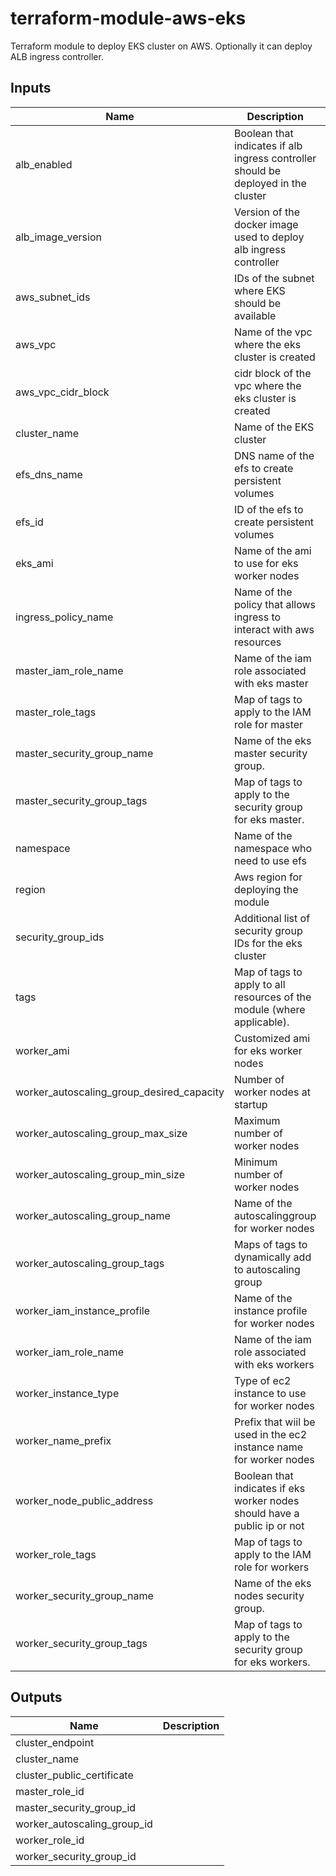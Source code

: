 # terraform-module-aws-eks

Terraform module to deploy EKS cluster on AWS.
Optionally it can deploy ALB ingress controller.

<!-- BEGINNING OF PRE-COMMIT-TERRAFORM DOCS HOOK -->
## Inputs

| Name | Description | Type | Default | Required |
|------|-------------|:----:|:-----:|:-----:|
| alb\_enabled | Boolean that indicates if alb ingress controller should be deployed in the cluster | string | `"false"` | no |
| alb\_image\_version | Version of the docker image used to deploy alb ingress controller | string | n/a | yes |
| aws\_subnet\_ids | IDs of the subnet where EKS should be available | list | `[]` | no |
| aws\_vpc | Name of the vpc where the eks cluster is created | string | n/a | yes |
| aws\_vpc\_cidr\_block | cidr block of the vpc where the eks cluster is created | string | n/a | yes |
| cluster\_name | Name of the EKS cluster | string | n/a | yes |
| efs\_dns\_name | DNS name of the efs to create persistent volumes | string | n/a | yes |
| efs\_id | ID of the efs to create persistent volumes | string | n/a | yes |
| eks\_ami | Name of the ami to use for eks worker nodes | string | `"amazon-eks-node-1.13*"` | no |
| ingress\_policy\_name | Name of the policy that allows ingress to interact with aws resources | string | n/a | yes |
| master\_iam\_role\_name | Name of the iam role associated with eks master | string | n/a | yes |
| master\_role\_tags | Map of tags to apply to the IAM role for master | map | `{}` | no |
| master\_security\_group\_name | Name of the eks master security group. | string | `"aws-sg-eks-master"` | no |
| master\_security\_group\_tags | Map of tags to apply to the security group for eks master. | map | `{}` | no |
| namespace | Name of the namespace who need to use efs | string | `"default"` | no |
| region | Aws region for deploying the module | string | n/a | yes |
| security\_group\_ids | Additional list of security group IDs for the eks cluster | list | `[]` | no |
| tags | Map of tags to apply to all resources of the module \(where applicable\). | map | `{}` | no |
| worker\_ami | Customized ami for eks worker nodes | string | `""` | no |
| worker\_autoscaling\_group\_desired\_capacity | Number of worker nodes at startup | string | `"2"` | no |
| worker\_autoscaling\_group\_max\_size | Maximum number of worker nodes | string | `"5"` | no |
| worker\_autoscaling\_group\_min\_size | Minimum number of worker nodes | string | `"2"` | no |
| worker\_autoscaling\_group\_name | Name of the autoscalinggroup for worker nodes | string | n/a | yes |
| worker\_autoscaling\_group\_tags | Maps of tags to dynamically add to autoscaling group | list | `[]` | no |
| worker\_iam\_instance\_profile | Name of the instance profile for worker nodes | string | n/a | yes |
| worker\_iam\_role\_name | Name of the iam role associated with eks workers | string | n/a | yes |
| worker\_instance\_type | Type of ec2 instance to use for worker nodes | string | n/a | yes |
| worker\_name\_prefix | Prefix that wiil be used in the ec2 instance name for worker nodes | string | n/a | yes |
| worker\_node\_public\_address | Boolean that indicates if eks worker nodes should have a public ip or not | string | `"false"` | no |
| worker\_role\_tags | Map of tags to apply to the IAM role for workers | map | `{}` | no |
| worker\_security\_group\_name | Name of the eks nodes security group. | string | `"aws-sg-eks-nodes"` | no |
| worker\_security\_group\_tags | Map of tags to apply to the security group for eks workers. | map | `{}` | no |

## Outputs

| Name | Description |
|------|-------------|
| cluster\_endpoint |  |
| cluster\_name |  |
| cluster\_public\_certificate |  |
| master\_role\_id |  |
| master\_security\_group\_id |  |
| worker\_autoscaling\_group\_id |  |
| worker\_role\_id |  |
| worker\_security\_group\_id |  |

<!-- END OF PRE-COMMIT-TERRAFORM DOCS HOOK -->
